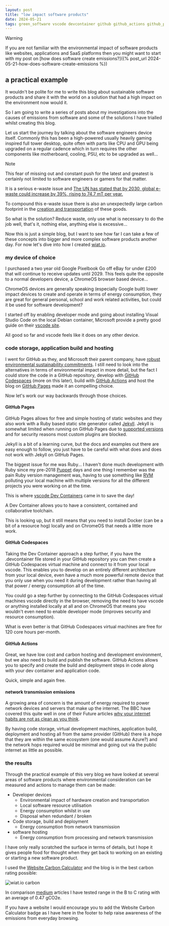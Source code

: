 ```yaml
---
layout: post
title: "low impact software products"
date: 2024-05-21
tags: green_software vscode devcontainer github github_actions github_pages github_codespaces jekyll website_carbon_calculator
---
```


> [!WARNING]
> If you are not familiar with the environmental impact of software products like websites, applications and SaaS platforms then you might want to start with my post on [how does software create emissions?]({% post_url 2024-05-21-how-does-software-create-emissions %})

## a practical example

It wouldn't be polite for me to write this blog about sustainable software products and share it with the world on a solution that had a high impact on the environment now would it.

So I am going to write a series of posts about my investigations into the causes of emissions from software and some of the solutions I have trialled whilst creating this blog.

Let us start the journey by talking about the software engineers device itself.  Commonly this has been a high-powered usually heavily gaming inspired full tower desktop, quite often with parts like CPU and GPU being upgraded on a regular cadence which in turn requires the other components like motherboard, cooling, PSU, etc to be upgraded as well...

> [!NOTE]
> This fear of missing out and constant push for the latest and greatest is certainly not limited to software engineers or gamers for that matter.
>
> It is a serious e-waste issue and [The UN has stated that by 2030, global e-waste could increase by 39%, rising to 74.7 mT per year.](https://www.tier1.com/e-waste-are-we-literally-throwing-away-millions-of-pounds/)

To compound this e-waste issue there is also an unexpectedly large carbon footprint in the [creation and transportation](https://circularcomputing.com/news/carbon-footprint-laptop/) of these goods.

So what is the solution?  Reduce waste, only use what is necessary to do the job well, that's it, nothing else, anything else is excessive...

Now this is just a simple blog, but I want to see how far I can take a few of these concepts into bigger and more complex software products another day.  For now let's dive into how I created [wiat.io](https://wiat.io/).

### my device of choice

I purchased a two year old Google Pixelbook Go off eBay for under £200 that will continue to receive updates until 2029.  This feels quite the opposite to a normal developers device, a ChromeOS browser based device...

ChromeOS devices are generally speaking (especially Google built) lower impact devices to create and operate in terms of energy consumption, they are great for general personal, school and work related activities, but could it be used for software development?

I started off by enabling developer mode and going about installing Visual Studio Code on the local Debian container, Microsoft provide a pretty good guide on their [vscode site](https://code.visualstudio.com/blogs/2020/12/03/chromebook-get-started).

All good so far and vscode feels like it does on any other device.

### code storage, application build and hosting

I went for GitHub as they, and Microsoft their parent company, have [robust environmental sustainability commitments](https://github.blog/2021-04-22-environmental-sustainability-github/).  I still need to look into the alternatives in terms of environmental impact in more detail, but the fact I could store the code in a GitHub repository, develop with [GitHub Codespaces](https://github.com/features/codespaces) (more on this later), build with [GitHub Actions](https://github.com/features/actions) and host the blog on [GitHub Pages](https://pages.github.com/) made it an compelling choice.

Now let's work our way backwards through those choices.

#### GitHub Pages

GitHub Pages allows for free and simple hosting of static websites and they also work with a Ruby based static site generator called [Jekyll](https://jekyllrb.com/).  Jekyll is somewhat limited when running on GitHub Pages due to [supported versions](https://pages.github.com/versions/) and for security reasons most custom plugins are blocked.

Jekyll is a bit of a learning curve, but the docs and examples out there are easy enough to follow, you just have to be careful with what does and does not work with Jekyll on GitHub Pages.

The biggest issue for me was Ruby...  I haven't done much development with Ruby since my pre-2018 [Puppet](https://www.puppet.com/) days and one thing I remember was the pain Ruby version management was, having to use something like [RVM](https://rvm.io/) polluting your local machine with multiple versions for all the different projects you were working on at the time.

This is where [vscode Dev Containers](https://code.visualstudio.com/docs/devcontainers/tutorial) came in to save the day!

A Dev Container allows you to have a consistent, contained and collaborative toolchain.

This is looking up, but it still means that you need to install Docker (can be a bit of a resource hog) locally and on ChromeOS that needs a little more work.

#### GitHub Codespaces

Taking the Dev Container approach a step further, if you have the .devcontainer file stored in your GitHub repository you can then create a GitHub Codespaces virtual machine and connect to it from your local vscode.  This enables you to develop on an entirely different architecture from your local device, even have a much more powerful remote device that you only use when you need it during development rather than having all that power / energy consumption all of the time.

You could go a step further by connecting to the GitHub Codespaces virtual machines vscode directly in the browser, removing the need to have vscode or anything installed locally at all and on ChromeOS that means you wouldn't even need to enable developer mode (improves security and resource consumption).

What is even better is that GitHub Codespaces virtual machines are free for 120 core hours per-month.

#### GitHub Actions

Great, we have low cost and carbon hosting and development environment, but we also need to build and publish the software.  GitHub Actions allows you to specify and create the build and deployment steps in code along with your dev container and application code.

Quick, simple and again free.

#### network transmission emissions

A growing area of concern is the amount of energy required to power network devices and servers that make up the internet.  The BBC have covered this quite well in one of their Future articles [why your internet habits are not as clean as you think](https://www.bbc.com/future/article/20200305-why-your-internet-habits-are-not-as-clean-as-you-think).

By having code storage, virtual development machines, application build, deployment and hosting all from the same provider (GitHub) there is a hope that they are within the same ecosystem (one would assume Azure?) and the network hops required would be minimal and going out via the public internet as little as possible.

### the results

Through the practical example of this very blog we have looked at several areas of software products where environmental consideration can be measured and actions to manage them can be made:

- Developer devices
  - Environmental impact of hardware creation and transportation
  - Local software resource utilisation
  - Energy consumption whilst in use
  - Disposal when redundant / broken
- Code storage, build and deployment
  - Energy consumption from network transmission
- software hosting
  - Energy consumption from processing and network transmission

I have only really scratched the surface in terms of details, but I hope it gives people food for thought when they get back to working on an existing or starting a new software product.

I used the [Website Carbon Calculator](https://www.websitecarbon.com/) and the blog is in the best carbon rating possible:

![wiat.io carbon]({{site.baseurl}}/assets/wiat-io-carbon.png)

In comparison [medium](https://medium.com/)  articles I have tested range in the B to C rating with an average of 0.47 gCO2e.

If you have a website I would encourage you to add the Website Carbon Calculator badge as I have here in the footer to help raise awareness of the emissions from everyday browsing.

